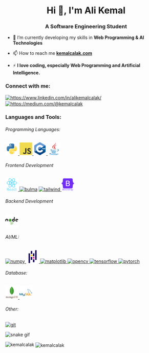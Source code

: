 <h1 align="center">Hi 👋, I'm Ali Kemal</h1>
<h3 align="center">A Software Engineering Student</h3>

<ul dir="auto">
  <li>
    <p dir="auto">
      🌱 I’m currently developing my skills in
      <strong>Web Programming & AI Technologies</strong>
    </p>
  </li>
  <li>
    <p dir="auto">
      📫 How to reach me
      <strong
        ><a href="https://kemalcalak.com/contact">kemalcalak.com</a></strong
      >
    </p>
  </li>
  <li>
    <p dir="auto">
      ⚡
      <strong
      >I love coding, especially Web Programming and Artificial Intelligence.</strong
      >
    </p>
  </li>
</ul>

<h3 align="left">Connect with me:</h3>
<p align="left">
  <a href="https://www.linkedin.com/in/alikemalcalak/" target="blank"
    ><img
      align="center"
      src="https://raw.githubusercontent.com/rahuldkjain/github-profile-readme-generator/master/src/images/icons/Social/linked-in-alt.svg"
      alt="https://www.linkedin.com/in/alikemalcalak/"
      height="30"
      width="40"
  /></a>
  <a href="https://medium.com/@kemalcalak" target="blank"><img align="center" src="https://raw.githubusercontent.com/rahuldkjain/github-profile-readme-generator/master/src/images/icons/Social/medium.svg" alt="https://medium.com/@kemalcalak" height="30" width="40" /></a>  
</p>

<h3 align="left">Languages and Tools:</h3>
<h6 align="left">Programming Languages:</h6>
<p align="left">
  <a href="https://www.python.org" target="_blank" rel="noreferrer">
      <img
        src="https://raw.githubusercontent.com/devicons/devicon/master/icons/python/python-original.svg"
        alt="python"
        width="40"
        height="40"
      />
  </a>
  <a href="https://developer.mozilla.org/en-US/docs/Web/JavaScript" target="_blank" rel="noreferrer"> <img src="https://raw.githubusercontent.com/devicons/devicon/master/icons/javascript/javascript-original.svg" alt="javascript" width="40" height="40"/> </a>  
  <a href="https://www.w3schools.com/cpp/" target="_blank" rel="noreferrer">
    <img
      src="https://raw.githubusercontent.com/devicons/devicon/master/icons/cplusplus/cplusplus-original.svg"
      alt="cplusplus"
      width="40"
      height="40"
    />
  </a>
  <a href="https://www.java.com" target="_blank" rel="noreferrer"> <img src="https://raw.githubusercontent.com/devicons/devicon/master/icons/java/java-original.svg" alt="java" width="40" height="40"/> </a>
</p>
<h6 align="left">Frontend Development</h6>
<p align="left">
  <a href="https://reactjs.org/" target="_blank" rel="noreferrer"> <img src="https://raw.githubusercontent.com/devicons/devicon/master/icons/react/react-original-wordmark.svg" alt="react" width="40" height="40"/> </a>
  <a href="https://bulma.io/" target="_blank" rel="noreferrer"> <img src="https://raw.githubusercontent.com/gilbarbara/logos/804dc257b59e144eaca5bc6ffd16949752c6f789/logos/bulma.svg" alt="bulma" width="40" height="40"/></a>
  <a href="https://tailwindcss.com/" target="_blank" rel="noreferrer"> <img src="https://www.vectorlogo.zone/logos/tailwindcss/tailwindcss-icon.svg" alt="tailwind" width="40" height="40"/> </a>
  <a href="https://getbootstrap.com" target="_blank" rel="noreferrer">
  <img
        src="https://raw.githubusercontent.com/devicons/devicon/master/icons/bootstrap/bootstrap-plain-wordmark.svg"
        alt="bootstrap"
        width="40"
        height="40"
      />
  </a>
</p>
<h6 align="left">Backend Development</h6>
<p align="left">
  <a href="https://nodejs.org" target="_blank" rel="noreferrer"> <img src="https://raw.githubusercontent.com/devicons/devicon/master/icons/nodejs/nodejs-original-wordmark.svg" alt="nodejs" width="40" height="40"/> </a> 
</p>
<h6 align="left">AI/ML:</h6>
<p align="left">
  <a href="https://numpy.org/" rel="nofollow">
    <img
      src="https://th.bing.com/th?id=ODLS.26a307b6-2035-4be5-9fd4-7bdae24400a8&w=32&h=32&qlt=90&pcl=fffffa&o=6&pid=1.2"
      alt="numpy"
      width="40"
      height="40"
      data-canonical-src="https://numpy.org/images/logo.svg"
      style="max-width: 100%"
    />
  </a>
  <a href="https://pandas.pydata.org/" rel="nofollow">
    <img
      src="https://raw.githubusercontent.com/devicons/devicon/2ae2a900d2f041da66e950e4d48052658d850630/icons/pandas/pandas-original.svg"
      alt="pandas"
      width="40"
      height="40"
      style="max-width: 100%"
    />
  </a>
  <a href="https://matplotlib.org/" rel="nofollow">
    <img
      src="https://th.bing.com/th?id=ODLS.52bd85f3-a366-4464-9a67-664b779630fb&w=32&h=32&qlt=90&pcl=fffffa&o=6&pid=1.2"
      alt="matplotlib"
      width="40"
      height="40"
      data-canonical-src="https://upload.wikimedia.org/wikipedia/commons/thumb/0/01/Created_with_Matplotlib-logo.svg/2048px-Created_with_Matplotlib-logo.svg.png"
      style="max-width: 100%"
    />
  </a>
  <a href="https://opencv.org/" target="_blank" rel="noreferrer">
    <img
      src="https://www.vectorlogo.zone/logos/opencv/opencv-icon.svg"
      alt="opencv"
      width="40"
      height="40"
    />
  </a>
  <a href="https://www.tensorflow.org" target="_blank" rel="noreferrer">
    <img
      src="https://www.vectorlogo.zone/logos/tensorflow/tensorflow-icon.svg"
      alt="tensorflow"
      width="40"
      height="40"
    />
  </a>
  <a href="https://pytorch.org/" target="_blank" rel="noreferrer">
    <img
      src="https://www.vectorlogo.zone/logos/pytorch/pytorch-icon.svg"
      alt="pytorch"
      width="40"
      height="40"
    />
  </a>
</p>
<h6 align="left">Database:</h6>
<p align="left">
  <a href="https://www.mongodb.com/" target="_blank" rel="noreferrer"> <img src="https://raw.githubusercontent.com/devicons/devicon/master/icons/mongodb/mongodb-original-wordmark.svg" alt="mongodb" width="40" height="40"/> </a> 
  <a href="https://www.mysql.com/" target="_blank" rel="noreferrer">
    <img
      src="https://raw.githubusercontent.com/devicons/devicon/master/icons/mysql/mysql-original-wordmark.svg"
      alt="mysql"
      width="40"
      height="40"
    />
  </a>
</p>
<h6 align="left">Other:</h6>
<p align="left">
  <a href="https://git-scm.com/" target="_blank" rel="noreferrer">
    <img
      src="https://www.vectorlogo.zone/logos/git-scm/git-scm-icon.svg"
      alt="git"
      width="40"
      height="40"
    />
  </a>
</p>

![snake gif](https://github.com/kemalcalak/kemalcalak/blob/output/github-contribution-grid-snake.gif)

<p>
  <img
    align="left"
    src="https://github-readme-stats.vercel.app/api/top-langs?username=kemalcalak&show_icons=true&locale=en&layout=compact"
    alt="kemalcalak"
  />
</p>

<p>
  &nbsp;<img
    align="center"
    src="https://github-readme-stats.vercel.app/api?username=kemalcalak&show_icons=true&locale=en"
    alt="kemalcalak"
  />
</p>
